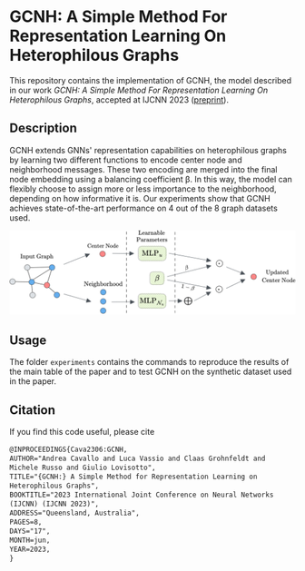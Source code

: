 # GCNH: A Simple Method For Representation Learning On Heterophilous Graphs

This repository contains the implementation of GCNH, the model described in our work *GCNH: A Simple Method For Representation Learning On Heterophilous Graphs*, accepted at IJCNN 2023 ([preprint](https://arxiv.org/abs/2304.10896)). 

## Description

GCNH extends GNNs' representation capabilities on heterophilous graphs by learning two different functions to encode center node and neighborhood messages. These two encoding are merged into the final node embedding using a balancing coefficient β. In this way, the model can flexibly choose to assign more or less importance to the neighborhood, depending on how informative it is. Our experiments show that GCNH achieves state-of-the-art performance on 4 out of the 8 graph datasets used.

![GCNH_layer](./figures/gcnh_layer_background.svg)  

## Usage

The folder `experiments` contains the commands to reproduce the results of the main table of the paper and to test GCNH on the synthetic dataset used in the paper.

## Citation

If you find this code useful, please cite 

```
@INPROCEEDINGS{Cava2306:GCNH,
AUTHOR="Andrea Cavallo and Luca Vassio and Claas Grohnfeldt and Michele Russo and Giulio Lovisotto",
TITLE="{GCNH:} A Simple Method for Representation Learning on Heterophilous Graphs",
BOOKTITLE="2023 International Joint Conference on Neural Networks (IJCNN) (IJCNN 2023)",
ADDRESS="Queensland, Australia",
PAGES=8,
DAYS="17",
MONTH=jun,
YEAR=2023,
}
```
